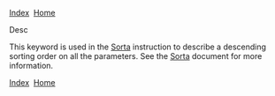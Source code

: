 [Index](index.html)  [Home](getting-started_home.html)

Desc

This keyword is used in the [Sorta](4gl_sorta.html) instruction to describe a descending sorting order on all the parameters. See the [Sorta](4gl_sorta.html) document for more information.

  

[Index](index.html)  [Home](getting-started_home.html)